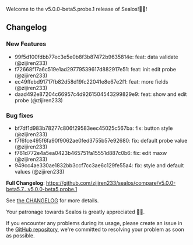 Welcome to the v5.0.0-beta5.probe.1 release of Sealos!🎉🎉!



## Changelog
### New Features
* 99f5d100fdbb77ec3e5e0b8f3b87472b9635814e: feat: data validate (@zijiren233)
* f72668f17a6c519e1ad29779539617d882917e51: feat: init edit probe (@zijiren233)
* ec49ffebd91717fb82d58d19fc22041e8e67e2f1: feat: more fields (@zijiren233)
* daad492e87204c66957c4d9261504543299829e9: feat: show and edit probe (@zijiren233)
### Bug fixes
* bf7df1d983b78277c806f29583eec45025c567ba: fix: button style (@zijiren233)
* f7f6fce495f6fa90f9062ae0fed3755b57e92680: fix: default probe value (@zijiren233)
* f761d772e4a5ea0423b465751fa15551d887c0b6: fix: edit maxw (@zijiren233)
* 949cc4ae330ae1832bb3ccf7cc3ae6c129fe55a4: fix: style and default values (@zijiren233)

**Full Changelog**: https://github.com/zijiren233/sealos/compare/v5.0.0-beta5.7...v5.0.0-beta5.probe.1

See [the CHANGELOG](https://github.com/zijiren233/sealos/blob/main/CHANGELOG/CHANGELOG.md) for more details.

Your patronage towards Sealos is greatly appreciated 🎉🎉.

If you encounter any problems during its usage, please create an issue in the [GitHub repository](https://github.com/zijiren233/sealos), we're committed to resolving your problem as soon as possible.
